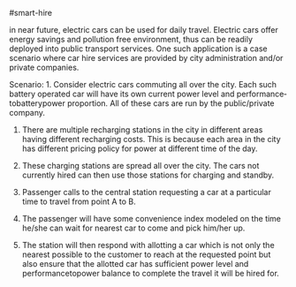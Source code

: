 #smart-hire

in near future, electric cars can be used for daily travel. Electric cars offer energy savings and pollution free environment, thus can be readily deployed into public transport services. One such application is a case scenario where car hire services are provided by city administration and/or private companies.

Scenario: 1. Consider electric cars commuting all over the city. Each such battery operated car will have its own current power level and performance­to­battery­power proportion. All of these cars are run by the public/private company.

1. There are multiple recharging stations in the city in different areas having different recharging costs. This is because each area in the city has different pricing policy for power at different time of the day.

2. These charging stations are spread all over the city. The cars not currently hired can then use those stations for charging and standby.

3. Passenger calls to the central station requesting a car at a particular time to travel from point A to B.

4. The passenger will have some convenience index modeled on the time he/she can wait for nearest car to come and pick him/her up.

5. The station will then respond with allotting a car which is not only the nearest possible to the customer to reach at the requested point but also ensure that the allotted car has sufficient power level and performance­to­power balance to complete the travel it will be hired for.
